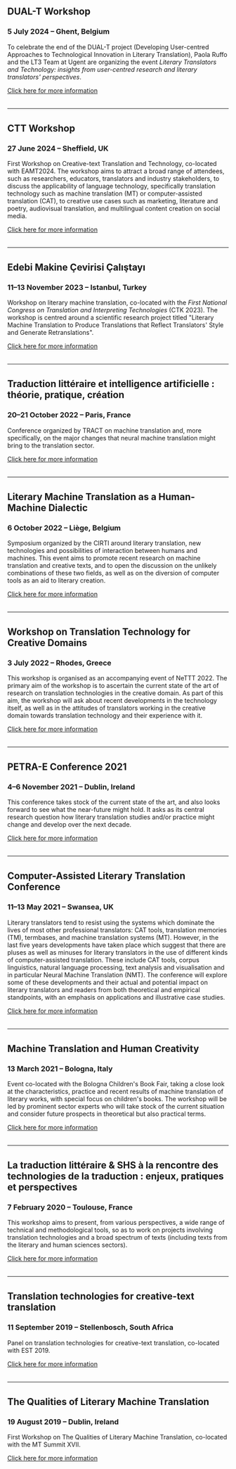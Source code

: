 ## DUAL-T Workshop
### 5 July 2024 &ndash; Ghent, Belgium

To celebrate the end of the DUAL-T project (Developing User-centred Approaches to Technological Innovation in Literary Translation), Paola Ruffo and the LT3 Team at Ugent are organizing the event *Literary Translators and Technology: insights from user-centred research and literary translators' perspectives*.

[Click here for more information](https://bohtranslations.com/blog/dual-t-end-of-project-event-recap)

<hr style="boder-top:solid #eff0f1;height:1px;margin-top: 2rem;margin-bottom:2rem;">

## CTT Workshop
### 27 June 2024 &ndash; Sheffield, UK

First Workshop on Creative-text Translation and Technology, co-located with EAMT2024. The workshop aims to attract a broad range of attendees, such as researchers, educators, translators and industry stakeholders, to discuss the applicability of language technology, specifically translation technology such as machine translation (MT) or computer-assisted translation (CAT), to creative use cases such as marketing, literature and poetry, audiovisual translation, and multilingual content creation on social media.

[Click here for more information](https://ctt2024.ccl.kuleuven.be/)

<hr style="boder-top:solid #eff0f1;height:1px;margin-top: 2rem;margin-bottom:2rem;">

## Edebi Makine Çevirisi Çalıştayı
### 11&ndash;13 November 2023 &ndash; Istanbul, Turkey

Workshop on literary machine translation, co-located with the *First National Congress on Translation and Interpreting Technologies* (CTK 2023). The workshop is centred around a scientific research project titled "Literary Machine Translation to Produce Translations that Reflect Translators' Style and Generate Retranslations".

[Click here for more information](https://ceviriteknolojileri.bogazici.edu.tr/)

<hr style="boder-top:solid #eff0f1;height:1px;margin-top: 2rem;margin-bottom:2rem;">

## Traduction littéraire et intelligence artificielle&nbsp;: théorie, pratique, création
### 20&ndash;21 October 2022 &ndash; Paris, France

Conference organized by TRACT on machine translation and, more specifically, on the major changes that neural machine translation might bring to the translation sector.

[Click here for more information](https://lit-trans-ai.sciencesconf.org/)

<hr style="boder-top:solid #eff0f1;height:1px;margin-top: 2rem;margin-bottom:2rem;">

## Literary Machine Translation as a Human-Machine Dialectic
### 6 October 2022 &ndash; Liège, Belgium

Symposium organized by the CIRTI around literary translation, new technologies and possibilities of interaction between humans and machines. This event aims to promote recent research on machine translation and creative texts, and to open the discussion on the unlikely combinations of these two fields, as well as on the diversion of computer tools as an aid to literary creation.

[Click here for more information](https://www.cirti.uliege.be/litmt2022)

<hr style="boder-top:solid #eff0f1;height:1px;margin-top: 2rem;margin-bottom:2rem;">

## Workshop on Translation Technology for Creative Domains
### 3 July 2022 &ndash; Rhodes, Greece

This workshop is organised as an accompanying event of NeTTT 2022. The primary aim of the workshop is to ascertain the current state of the art of research on translation technologies in the creative domain. As part of this aim, the workshop will ask about recent developments in the technology itself, as well as in the attitudes of translators working in the creative domain towards translation technology and their experience with it.

[Click here for more information](https://nettt-conference.com/2022/25596-2/)

<hr style="boder-top:solid #eff0f1;height:1px;margin-top: 2rem;margin-bottom:2rem;">

## PETRA-E Conference 2021
### 4&ndash;6 November 2021 &ndash; Dublin, Ireland

This conference takes stock of the current state of the art, and also looks forward to see what the near-future might hold. It asks as its central research question how literary translation studies and/or practice might change and develop over the next decade.

[Click here for more information](https://petra-education.eu/literary-translation-studies-conference-2021/)

<hr style="boder-top:solid #eff0f1;height:1px;margin-top: 2rem;margin-bottom:2rem;">

## Computer-Assisted Literary Translation Conference
### 11&ndash;13 May 2021 &ndash; Swansea, UK

Literary translators tend to resist using the systems which dominate the lives of most other professional translators: CAT tools, translation memories (TM), termbases, and machine translation systems (MT). However, in the last five years developments have taken place which suggest that there are pluses as well as minuses for literary translators in the use of different kinds of computer-assisted translation. These include CAT tools, corpus linguistics, natural language processing, text analysis and visualisation and in particular Neural Machine Translation (NMT). The conference will explore some of these developments and their actual and potential impact on literary translators and readers from both theoretical and empirical standpoints, with an emphasis on applications and illustrative case studies.

[Click here for more information](https://calt2021conference.wordpress.com/)

<hr style="boder-top:solid #eff0f1;height:1px;margin-top: 2rem;margin-bottom:2rem;">

## Machine Translation and Human Creativity
### 13 March 2021 &ndash; Bologna, Italy

Event co-located with the Bologna Children's Book Fair, taking a close look at the characteristics, practice and recent results of machine translation of literary works, with special focus on children's books. The workshop will be led by prominent sector experts who will take stock of the current situation and consider future prospects in theoretical but also practical terms.

[Click here for more information](https://www.bolognachildrensbookfair.com/en/open-up/machine-translation-and-human-creativity/10615.html)

<hr style="boder-top:solid #eff0f1;height:1px;margin-top: 2rem;margin-bottom:2rem;">

## La traduction littéraire &amp; SHS à la rencontre des technologies de la traduction&nbsp;: enjeux, pratiques et perspectives 
### 7 February 2020 &ndash; Toulouse, France

This workshop aims to present, from various perspectives, a wide range of technical and methodological tools, so as to work on projects involving translation technologies and a broad spectrum of texts (including texts from the literary and human sciences sectors).

[Click here for more information](https://lla-creatis.univ-tlse2.fr/accueil/manifestations-scientifiques/la-traduction-litteraire-shs-a-la-rencontre-des-technologies-de-la-traduction-enjeux-pratiques-et-perspectives)

<hr style="boder-top:solid #eff0f1;height:1px;margin-top: 2rem;margin-bottom:2rem;">

## Translation technologies for creative-text translation
### 11 September 2019 &ndash; Stellenbosch, South Africa

Panel on translation technologies for creative-text translation, co-located with EST 2019.

[Click here for more information](https://est-translationstudies.org/wp-content/uploads/events/EST-Final-programme-6-September.pdf)

<hr style="boder-top:solid #eff0f1;height:1px;margin-top: 2rem;margin-bottom:2rem;">

## The Qualities of Literary Machine Translation
### 19 August 2019 &ndash; Dublin, Ireland

First Workshop on The Qualities of Literary Machine Translation, co-located with the MT Summit XVII.

[Click here for more information](https://www.mtsummit2019.com/workshops)
